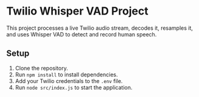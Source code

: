 # Twilio Whisper VAD Project

This project processes a live Twilio audio stream, decodes it, resamples it, and uses Whisper VAD to detect and record human speech.

## Setup
1. Clone the repository.
2. Run `npm install` to install dependencies.
3. Add your Twilio credentials to the `.env` file.
4. Run `node src/index.js` to start the application.